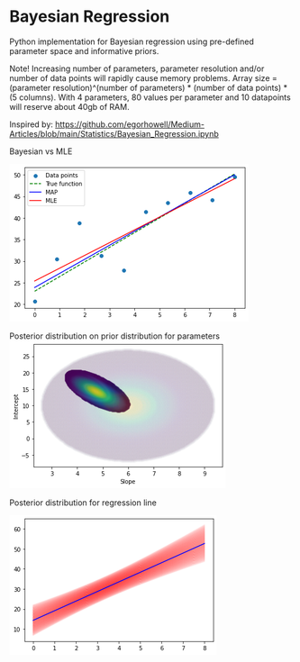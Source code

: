 # Bayesian Regression

Python implementation for Bayesian regression using pre-defined parameter space and informative priors. 

Note! Increasing number of parameters, parameter resolution and/or number of data points will rapidly cause memory problems.
Array size =  (parameter resolution)^(number of parameters) * (number of data points) * (5 columns).
With 4 parameters, 80 values per parameter and 10 datapoints will reserve about 40gb of RAM.

Inspired by:
https://github.com/egorhowell/Medium-Articles/blob/main/Statistics/Bayesian_Regression.ipynb


Bayesian vs MLE

![alt text](lines.png)

Posterior distribution on prior distribution for parameters
![alt text](parampostprior.png)

Posterior distribution for regression line

![alt text](posteriorline.png)
